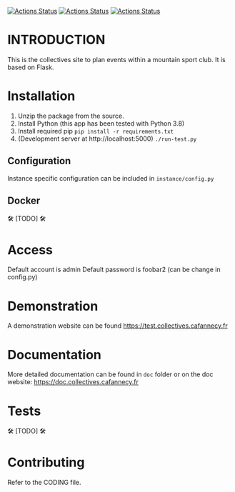 [![Actions Status](https://github.com/Club-Alpin-Annecy/collectives/workflows/Linter/badge.svg)](https://github.com/Club-Alpin-Annecy/collectives/actions)
[![Actions Status](https://github.com/Club-Alpin-Annecy/collectives/workflows/Tests/badge.svg)](https://github.com/Club-Alpin-Annecy/collectives/actions)
[![Actions Status](https://github.com/Club-Alpin-Annecy/collectives/workflows/Documentation/badge.svg)](https://github.com/Club-Alpin-Annecy/collectives/actions)

# INTRODUCTION

This is the collectives site to plan events within a mountain sport club.
It is based on Flask.

# Installation

1. Unzip the package from the source.
2. Install Python (this app has been tested with Python 3.8)
3. Install required pip
    `pip install -r requirements.txt`
4. (Development server at http://localhost:5000)
    `./run-test.py`

## Configuration
Instance specific configuration can be included in `instance/config.py`

## Docker
:hammer_and_wrench: [TODO] :hammer_and_wrench:

# Access
Default account is admin
Default password is foobar2 (can be change in config.py)

# Demonstration
A demonstration website can be found https://test.collectives.cafannecy.fr

# Documentation
More detailed documentation can be found in ``doc`` folder or on the doc
website: https://doc.collectives.cafannecy.fr

# Tests
:hammer_and_wrench: [TODO] :hammer_and_wrench:

# Contributing
Refer to the CODING file.

